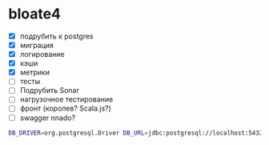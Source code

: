 # bloate4

* [x] подрубить к postgres
* [x] миграция
* [x] логирование
* [x] кэши
* [x] метрики
* [ ] тесты
* [ ] Подрубить Sonar 
* [ ] нагрузочное тестирование
* [ ] фронт (королев? Scala.js?)
* [ ] swagger nnado?

```bash
DB_DRIVER=org.postgresql.Driver DB_URL=jdbc:postgresql://localhost:5432/bloate4 DB_USER=bloate4 DB_PASSWD=pony sbt run
```